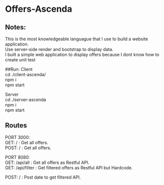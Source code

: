 # Offers-Ascenda

## Notes:
This is the most knowledgeable languague that I use to build a website application.\
Use server-side render and bootstrap to display data.\
I built a simple web application to display offers because I dont know how to create unit test

##Run:
Client\
cd ./client-ascenda/\
npm i\
npm start

Server\
cd ./server-ascenda\
npm i\
npm start

## Routes
PORT 3000:\
GET: / : Get all offers.\
POST: / : Get all offers.

PORT 8080:\
GET: /api/all : Get all offers as Restful API.\
GET: /api/filter : Get filtered offers as Restful API but Hardcode.

POST: / : Post date to get filtered API.
